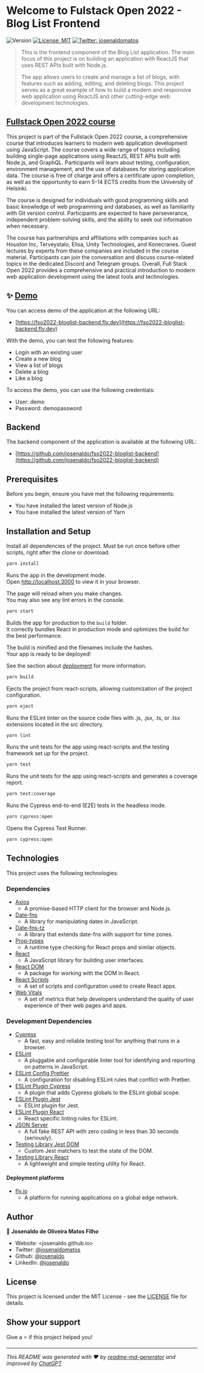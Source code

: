 # Welcome to Fulstack Open 2022 - Blog List Frontend

![Version](https://img.shields.io/badge/version-1.0.0-blue.svg?cacheSeconds=2592000)
[![License: MIT](https://img.shields.io/badge/License-MIT-yellow.svg)](LICENSE)
[![Twitter: josenaldomatos](https://img.shields.io/twitter/follow/josenaldomatos.svg?style=social)](https://twitter.com/josenaldomatos)

> This is the frontend component of the Blog List application. The main focus of
> this project is on building an application with ReactJS that uses REST APIs
> built with Node.js.
>
> The app allows users to create and manage a list of blogs, with features
> such as adding, editing, and deleting blogs. This project serves as a
> great example of how to build a modern and responsive web application using
> ReactJS and other cutting-edge web development technologies.

## [Fullstack Open 2022 course](https://fullstackopen.com/en/)

This project is part of the Fullstack Open 2022 course, a comprehensive course
that introduces learners to modern web application development using
JavaScript. The course covers a wide range of topics including building
single-page applications using ReactJS, REST APIs built with Node.js, and
GraphQL. Participants will learn about testing, configuration, environment
management, and the use of databases for storing application data. The course
is free of charge and offers a certificate upon completion, as well as the
opportunity to earn 5-14 ECTS credits from the University of Helsinki.

The course is designed for individuals with good programming skills and basic
knowledge of web programming and databases, as well as familiarity with Git
version control. Participants are expected to have perseverance, independent
problem-solving skills, and the ability to seek out information when necessary.

The course has partnerships and affiliations with companies such as Houston
Inc, Terveystalo, Elisa, Unity Technologies, and Konecranes. Guest lectures by
experts from these companies are included in the course material. Participants
can join the conversation and discuss course-related topics in the dedicated
Discord and Telegram groups. Overall, Full Stack Open 2022 provides a
comprehensive and practical introduction to modern web application development
using the latest tools and technologies.

## ✨ [Demo](https://fso2022-bloglist-backend.fly.dev)

You can access demo of the application at the following URL:

- [https://fso2022-bloglist-backend.fly.dev](https://fso2022-bloglist-backend.fly.dev)

With the demo, you can test the following features:

- Login with an existing user
- Create a new blog
- View a list of blogs
- Delete a blog
- Like a blog

To access the demo, you can use the following credentials:

- User: demo
- Password: demopassword

## Backend

The backend component of the application is available at the following URL:

- [https://github.com/josenaldo/fso2022-bloglist-backend](https://github.com/josenaldo/fso2022-bloglist-backend)

## Prerequisites

Before you begin, ensure you have met the following requirements:

- You have installed the latest version of Node.js
- You have installed the latest version of Yarn

## Installation and Setup

Install all dependencies of the project. Must be run once before other scripts, right after the clone or download.

```sh
yarn install
```

Runs the app in the development mode.\
Open [http://localhost:3000](http://localhost:3000) to view it in your browser.

The page will reload when you make changes.\
You may also see any lint errors in the console.

```sh
yarn start
```

Builds the app for production to the `build` folder.\
It correctly bundles React in production mode and optimizes the build for the best performance.

The build is minified and the filenames include the hashes.\
Your app is ready to be deployed!

See the section about [deployment](https://facebook.github.io/create-react-app/docs/deployment) for more information.

  ```sh
  yarn build
  ```

Ejects the project from react-scripts, allowing customization of the project configuration.

  ```sh
  yarn eject
  ```

Runs the ESLint linter on the source code files with .js, .jsx, .ts, or .tsx extensions located in the src directory.

  ```sh
  yarn lint
  ```

Runs the unit tests for the app using react-scripts and the testing framework set up for the project.

  ```sh
  yarn test
  ```

Runs the unit tests for the app using react-scripts and generates a coverage report.

  ```sh
  yarn test:coverage
  ```

Runs the Cypress end-to-end (E2E) tests in the headless mode.

  ```sh
  yarn cypress:open
  ```

Opens the Cypress Test Runner.

  ```sh
  yarn cypress:open
  ```

## Technologies

This project uses the following technologies:

### Dependencies

- [Axios](https://github.com/axios/axios)
  - A promise-based HTTP client for the browser and Node.js.
- [Date-fns](https://date-fns.org/)
  - A library for manipulating dates in JavaScript.
- [Date-fns-tz](https://github.com/marnusw/date-fns-tz)
  - A library that extends date-fns with support for time zones.
- [Prop-types](https://github.com/facebook/prop-types)
  - A runtime type checking for React props and similar objects.
- [React](https://reactjs.org/)
  - A JavaScript library for building user interfaces.
- [React DOM](https://react.dev/reference/react-dom/components)
  - A package for working with the DOM in React.
- [React Scripts](https://create-react-app.dev/docs/available-scripts/)
  - A set of scripts and configuration used to create React apps.
- [Web Vitals](https://web.dev/vitals/)
  - A set of metrics that help developers understand the quality of user
  experience of their web pages and apps.

### Development Dependencies

- [Cypress](https://www.cypress.io/)
  - A fast, easy and reliable testing tool for anything that runs in a browser.
- [ESLint](https://eslint.org/)
  - A pluggable and configurable linter tool for identifying and reporting on
  patterns in JavaScript.
- [ESLint Config Prettier](https://github.com/prettier/eslint-config-prettier)
  - A configuration for disabling ESLint rules that conflict with Prettier.
- [ESLint Plugin Cypress](https://github.com/cypress-io/eslint-plugin-cypress)
  - A plugin that adds Cypress globals to the ESLint global scope.
- [ESLint Plugin Jest](https://github.com/jest-community/eslint-plugin-jest)
  - ESLint plugin for Jest.
- [ESLint Plugin React](https://github.com/yannickcr/eslint-plugin-react)
  - React specific linting rules for ESLint.
- [JSON Server](https://github.com/typicode/json-server)
  - A full fake REST API with zero coding in less than 30 seconds (seriously).
- [Testing Library Jest DOM](https://github.com/testing-library/jest-dom)
  - Custom Jest matchers to test the state of the DOM.
- [Testing Library React](https://testing-library.com/docs/react-testing-library/intro/)
  - A lightweight and simple testing utility for React.

#### Deployment platforms

- [fly.io](https://fly.io/)
  - A platform for running applications on a global edge network.

## Author

👤 **Josenaldo de Oliveira Matos Filho**

- Website: <josenaldo.github.io>
- Twitter: [@josenaldomatos](https://twitter.com/josenaldomatos)
- Github: [@josenaldo](https://github.com/josenaldo)
- LinkedIn: [@josenaldo](https://linkedin.com/in/josenaldo)

## License

This project is licensed under the MIT License - see the [LICENSE](LICENSE) file for details.

## Show your support

Give a ⭐️ if this project helped you!

---

_This README was generated with ❤️ by [readme-md-generator](https://github.com/kefranabg/readme-md-generator) and improved by [ChatGPT](https://chat.openai.com/)_
